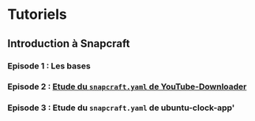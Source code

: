 # Tutoriels

## Introduction à Snapcraft

### Episode 1 : Les bases

### Episode 2 : [Etude du `snapcraft.yaml` de YouTube-Downloader](https://github.com/Winael/Tutoriels/blob/master/Etude%20du%20%60snapcraft.yaml%60%20de%20Youtube-Downloader.md)

### Episode 3 : Etude du `snapcraft.yaml` de ubuntu-clock-app'


